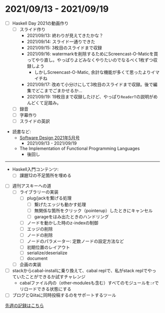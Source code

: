 # 2021/09/13 - 2021/09/19

- [ ] Haskell Day 2021の動画作り
    - [ ] スライド作り
        - 2021/09/13: 終わりが見えてきたかな？
        - 2021/09/14: スライド一通りできた
        - 2021/09/15: 3枚目のスライドまで収録
        - 2021/09/16: watermarkを削除するためにScreencast-O-Maticを買ってやり直し。やっぱりよどみなくやりたいのでなるべく1枚ずつ収録しよう
            - しかしScreencast-O-Matic, 余計な機能が多くて思ったよりイマイチね
        - 2021/09/17: 改めて小分けにして3枚目のスライドまで収録。後で編集でどこまでごまかせるか...
        - 2021/09/19: 19枚目まで収録したけど、やっぱり`ReaderT`の説明がめんどくて足踏み。
    - [ ] 録音
    - [ ] 字幕作り
    - [ ] スライドの英訳
- 読書など:
    - [Software Design 2021年5月号](https://gihyo.jp/magazine/SD/archive/2021/202105)
        - 2021/09/13 - 2021/09/19
    - The Implementation of Functional Programming Languages
        - 後回し

------

- Haskell入門コンテンツ:
    - [ ] 課題12の不足箇所を埋める
- [ ] 週刊アスキーへの道
    - [ ] ライブラリーの実装
        - [ ] plug/jackを繋げる処理
            - [ ] 繋げたエッジも動かす処理
            - [ ] 無関係な箇所をクリック（pointerup）したときにキャンセル
            - [ ] garageをはみ出たときのハンドリング
        - [ ] ノードを動かした時のz-indexの制御
        - [ ] エッジの削除
        - [ ] ノードの削除
        - [ ] ノードのパラメーター: 定数ノードの設定方法など
        - [ ] 初期位置のレイアウト
        - [ ] serialize/deserialize
        - [ ] document
    - [ ] 企画の実装
- [ ] stackからcabal-installに乗り換えて、cabal replで、私がstack replでやっていたことができるか試すチャレンジ
    - cabalファイル内の（other-modulesも含む）すべてのモジュールを`:r`でリロードできる状態にする
- [ ] ブログとQiitaに同時投稿するのをサポートするツール

[先週の記録はこちら](https://github.com/igrep/daily-commits/blob/6d564bfbde8b9bbd20f52c7d5bb3fb5541bf064f/yesterday.md)
